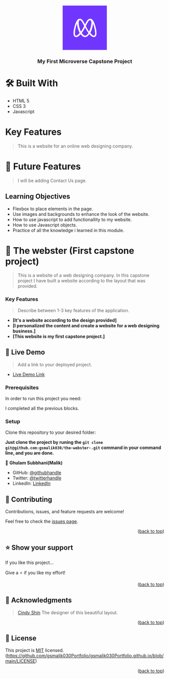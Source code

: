 <a name="readme-top"></a>

<div align="center">

  <img src="images/Microverse-logo.webp" alt="logo" width="140"  height="auto" />
  <br/>

  <h3><b>
My First Microverse Capstone Project</b></h3>

</div>

  # 🛠 Built With

- HTML 5
- CSS 3
- Javascript

 # Key Features

 > This is a website for an online web designing company.


# 🔭 Future Features

 > I will be adding Contact Us page.

## Learning Objectives

- Flexbox to place elements in the page.
- Use images and backgrounds to enhance the look of the website.
- How to use javascript to add functionallity to my website.
- How to use Javascript objects.
- Practice of all the knowledge i learned in this module.

# 📖 The webster (First capstone project)

<a name="about-project"></a>

> This is a website of a web designing company.
> In this capstone project I have built a website according to the layout that was provided.


<!-- Features -->

### Key Features <a name="key-features"></a>

> Describe between 1-3 key features of the application.

- **[It's a website according to the design provided]**
- **[I personalized the content and create a website for a web designing business.]**
- **[This website is my first capstone project.]**


<!-- LIVE DEMO -->

## 🚀 Live Demo <a name="live-demo"></a>

> Add a link to your deployed project.

- [Live Demo Link](https://gsmalik030portfolio.github.io/)


### Prerequisites

In order to run this project you need:

I completed all the previous blocks.

### Setup

Clone this repository to your desired folder:

**Just clone the project by runing the `git clone git@github.com:gsmalik030/the-webster-.git` command in your command line, and you are done.**



<!-- AUTHORS -->

👤 **Ghulam Subbhani(Malik)**

- GitHub: [@githubhandle](https://github.com/gsmalik030)
- Twitter: [@twitterhandle](https://twitter.com/gsmalik030)
- LinkedIn: [LinkedIn](https://www.linkedin.com/in/ghulam-subbhani-4b1281252/)



<!-- CONTRIBUTING -->

## 🤝 Contributing <a name="contributing"></a>

Contributions, issues, and feature requests are welcome!

Feel free to check the [issues page](../../issues/).

<p align="right">(<a href="#readme-top">back to top</a>)</p>

<!-- SUPPORT -->

## ⭐️ Show your support <a name="support"></a>

If you like this project...

Give a ⭐️ if you like my effort!


<p align="right">(<a href="#readme-top">back to top</a>)</p>

<!-- ACKNOWLEDGEMENTS -->

## 🙏 Acknowledgments <a name="acknowledgements"></a>

> [Cindy Shin](https://www.behance.net/gallery/29845175/CC-Global-Summit-2015) The designer of this beautiful layout.

<p align="right">(<a href="#readme-top">back to top</a>)</p>

<!-- LICENSE -->

## 📝 License <a name="license"></a>

This project is [MIT](./LICENSE) licensed.
(https://github.com/gsmalik030Portfolio/gsmalik030Portfolio.github.io/blob/main/LICENSE) 

<p align="right">(<a href="#readme-top">back to top</a>)</p>
